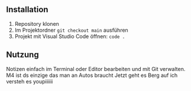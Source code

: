## Installation

1. Repository klonen
2. Im Projektordner `git checkout main` ausführen
3. Projekt mit Visual Studio Code öffnen: `code .`

## Nutzung

Notizen einfach im Terminal oder Editor bearbeiten und mit Git verwalten.
M4 ist ds einzige das man an Autos braucht
Jetzt geht es Berg auf ich versteh es youpiiiiii
